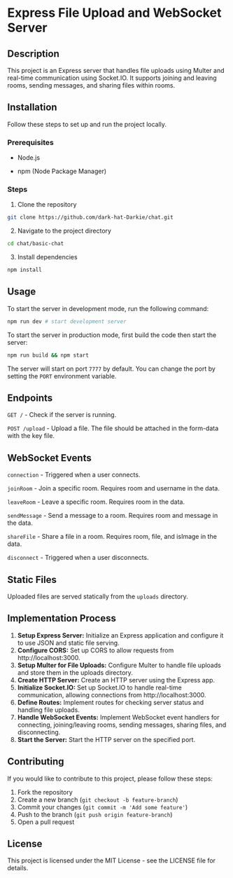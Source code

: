 
# Express File Upload and WebSocket Server

## Description

This project is an Express server that handles file uploads using Multer and real-time communication using Socket.IO. It supports joining and leaving rooms, sending messages, and sharing files within rooms.

## Installation

Follow these steps to set up and run the project locally.

### Prerequisites

- Node.js

- npm (Node Package Manager)

### Steps

1. Clone the repository

```bash
git clone https://github.com/dark-hat-Darkie/chat.git
```

2. Navigate to the project directory

```bash
cd chat/basic-chat
```

3. Install dependencies

```bash
npm install
```

## Usage

To start the server in development mode, run the following command:

```bash
npm run dev # start development server
```

To start the server in production mode, first build the code then start the server:
```bash
npm run build && npm start
```

The server will start on port `7777` by default. You can change the port by setting the `PORT` environment variable.

## Endpoints

`GET /` - Check if the server is running.

`POST /upload` - Upload a file. The file should be attached in the form-data with the key file.

## WebSocket Events

`connection` - Triggered when a user connects.

`joinRoom` - Join a specific room. Requires room and username in the data.

`leaveRoom` - Leave a specific room. Requires room in the data.

`sendMessage` - Send a message to a room. Requires room and message in the data.

`shareFile` - Share a file in a room. Requires room, file, and isImage in the data.

`disconnect` - Triggered when a user disconnects.

## Static Files

Uploaded files are served statically from the `uploads` directory.

## Implementation Process

1. **Setup Express Server:** Initialize an Express application and configure it to use JSON and static file serving.
2. **Configure CORS:** Set up CORS to allow requests from http://localhost:3000.
3. **Setup Multer for File Uploads:** Configure Multer to handle file uploads and store them in the uploads directory.
4. **Create HTTP Server:** Create an HTTP server using the Express app.
5. **Initialize Socket.IO:** Set up Socket.IO to handle real-time communication, allowing connections from http://localhost:3000.
6. **Define Routes:** Implement routes for checking server status and handling file uploads.
7. **Handle WebSocket Events:** Implement WebSocket event handlers for connecting, joining/leaving rooms, sending messages, sharing files, and disconnecting.
8. **Start the Server:** Start the HTTP server on the specified port.

## Contributing

If you would like to contribute to this project, please follow these steps:

1. Fork the repository
2. Create a new branch (`git checkout -b feature-branch`)
3. Commit your changes (`git commit -m 'Add some feature'`)
4. Push to the branch (`git push origin feature-branch`)
5. Open a pull request

## License
This project is licensed under the MIT License - see the LICENSE file for details.